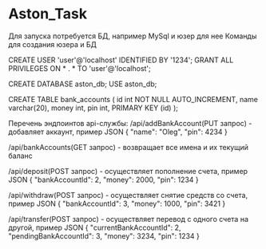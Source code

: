 # Aston_Task

Для запуска потребуется БД, например MySql и юзер для нее
Команды для создания юзера и БД

CREATE USER 'user'@'localhost' IDENTIFIED BY '1234';
GRANT ALL PRIVILEGES ON * . * TO 'user'@'localhost';

CREATE DATABASE  aston_db;
USE aston_db;

CREATE TABLE bank_accounts (
  id int NOT NULL AUTO_INCREMENT,
  name varchar(20),
  money int,
  pin int,
  PRIMARY KEY (id)
);

Перечень эндпоинтов api-службы:
/api/addBankAccount(PUT запрос) - добавляет аккаунт, пример JSON 
{
    "name": "Oleg",
    "pin": 4234
}

/api/bankAccounts(GET запрос) - возвращает все имена и их текущий баланс

/api/deposit(POST запрос) - осуществляет пополнение счета, пример JSON 
{
    "bankAccountId": 2,
    "money": 2000,
    "pin": 1234
}

/api/withdraw(POST запрос) - осуществляет снятие средств со счета, пример JSON 
{
    "bankAccountId": 3,
    "money": 1000,
    "pin": 3421
}

/api/transfer(POST запрос) - осуществляет перевод с одного счета на другой, пример JSON 
{
    "currentBankAccountId": 2,
    "pendingBankAccountId": 3,
    "money": 3234,
    "pin": 1234
}

